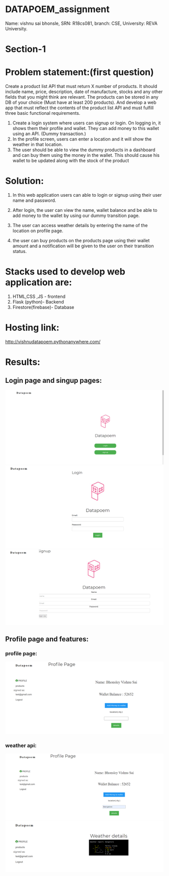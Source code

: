 # DATAPOEM_assignment

Name: vishnu sai bhonsle,
SRN: R18cs081,
branch: CSE,
University: REVA University.

# Section-1 

# Problem statement:(first question)

Create a product list API that must return X number of products. It should include name, price, description, date of manufacture, stocks and any other fields that you might think are relevant. The products can be stored in any DB of your choice (Must have at least 200 products). And develop a web app that must reflect the contents of the product list API and must fulfill three basic functional requirements.
1. Create a login system where users can signup or login. On logging in, it shows them their profile and wallet. They can add money to this wallet using an API. (Dummy transaction.) 
2.  In the profile screen, users can enter a location and it will show the weather in that location.
3.  The user should be able to view the dummy products in a dashboard and can buy them using the money in the wallet. This should cause his wallet to be updated along with the stock of the product

# Solution:

1) In this web application users can able to login or signup using their user name and password.

 2) After login, the user can view the name, wallet balance and be able to add money to the wallet by using our dummy transition page.

3) The user can access weather details by entering the name of the location on profile page.


4)  the user can buy products on the products page using their wallet amount and a notification will be given to the user on their transition status.

# Stacks used to develop web application are:

1) HTML,CSS ,JS -  frontend
2) Flask (python)- Backend
3) Firestore(firebase)- Database

# Hosting link:

http://vishnudatapoem.pythonanywhere.com/

# Results:

## Login page and singup pages:

![alt text](https://github.com/vishnu4044/DATAPOEM_assignment/blob/main/images/img1.png?raw=true)
![alt text](https://github.com/vishnu4044/DATAPOEM_assignment/blob/main/images/img2.png?raw=true)
![alt text](https://github.com/vishnu4044/DATAPOEM_assignment/blob/main/images/img3.png?raw=true)


## Profile page and features:

### profile page:
![alt text](https://github.com/vishnu4044/DATAPOEM_assignment/blob/main/images/img4.png?raw=true)
### weather api:
![alt text](https://github.com/vishnu4044/DATAPOEM_assignment/blob/main/images/img5.png?raw=true)
![alt text](https://github.com/vishnu4044/DATAPOEM_assignment/blob/main/images/img6.png?raw=true)

